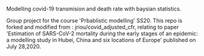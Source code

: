 Modelling covid-19 transmision and death rate with baysian statistics.

Group project for the course 'Prbablistic modelling' SS20. 
This repo is forked and modified from : jriou/covid_adjusted_cfr, relating to paper 'Estimation of SARS-CoV-2 mortality during the early stages of an epidemic: a modelling study in Hubei, China and six locations of Europe' published on July 28,2020. 
